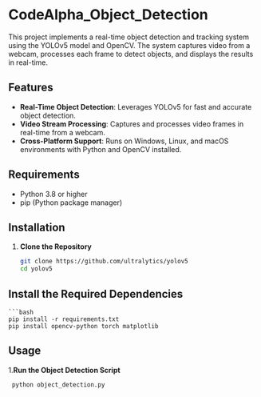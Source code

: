 # CodeAlpha_Object_Detection



This project implements a real-time object detection and tracking system using the YOLOv5 model and OpenCV. The system captures video from a webcam, processes each frame to detect objects, and displays the results in real-time.

## Features
- **Real-Time Object Detection**: Leverages YOLOv5 for fast and accurate object detection.
- **Video Stream Processing**: Captures and processes video frames in real-time from a webcam.
- **Cross-Platform Support**: Runs on Windows, Linux, and macOS environments with Python and OpenCV installed.

## Requirements
- Python 3.8 or higher
- pip (Python package manager)

## Installation

1. **Clone the Repository**
   ```bash
   git clone https://github.com/ultralytics/yolov5
   cd yolov5
## Install the Required Dependencies
    ```bash
    pip install -r requirements.txt
    pip install opencv-python torch matplotlib

## Usage
   1.**Run the Object Detection Script**

   ```bash
    python object_detection.py


 

